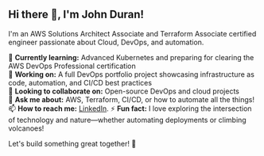 ## Hi there 👋, I'm John Duran!

I'm an AWS Solutions Architect Associate and Terraform Associate certified engineer passionate about Cloud, DevOps, and automation.  

🌱 **Currently learning:** Advanced Kubernetes and preparing for clearing the AWS DevOps Professional certification  
🔭 **Working on:** A full DevOps portfolio project showcasing infrastructure as code, automation, and CI/CD best practices  
👯 **Looking to collaborate on:** Open-source DevOps and cloud projects  
💬 **Ask me about:** AWS, Terraform, CI/CD, or how to automate all the things!  
📫 **How to reach me:** [LinkedIn](https://www.linkedin.com/in/your-profile).
⚡ **Fun fact:** I love exploring the intersection of technology and nature—whether automating deployments or climbing volcanoes!  

Let's build something great together! 🚀  
